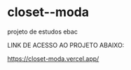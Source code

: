 # closet--moda
projeto de estudos ebac

LINK DE ACESSO AO PROJETO ABAIXO:

https://closet-moda.vercel.app/
